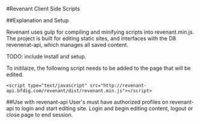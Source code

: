 #Revenant Client Side Scripts

##Explanation and Setup

Revenant uses gulp for compiling and minifying scripts into revenant.min.js. 
The project is built for editing static sites, and interfaces with the D8 revenenat-api, which manages all saved content. 

TODO: include install and setup. 

To initilaize, the following script needs to be added to the page that will be edited.  
 

``` 
<script type="text/javascript" src="http://revenant-api.bfdig.com/revenant/dist/revenant.min.js"></script>
```

##Use with revenant-api
User's must have authorized profiles on revenant-api to login and start editing site. 
Login and begin editing content, logout or close page to end session. 

 


